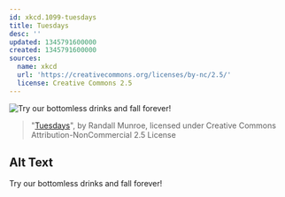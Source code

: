 ```yaml
---
id: xkcd.1099-tuesdays
title: Tuesdays
desc: ''
updated: 1345791600000
created: 1345791600000
sources:
  name: xkcd
  url: 'https://creativecommons.org/licenses/by-nc/2.5/'
  license: Creative Commons 2.5
---
```

![Try our bottomless drinks and fall forever!](https://imgs.xkcd.com/comics/tuesdays.png)
> "[Tuesdays](https://xkcd.com/1099/)", by Randall Munroe, licensed under Creative Commons Attribution-NonCommercial 2.5 License

## Alt Text
Try our bottomless drinks and fall forever!
